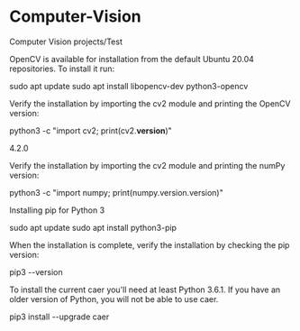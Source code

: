 # Computer-Vision
Computer Vision projects/Test

OpenCV is available for installation from the default Ubuntu 20.04 repositories. To install it run:

sudo apt update
sudo apt install libopencv-dev python3-opencv

Verify the installation by importing the cv2 module and printing the OpenCV version:

python3 -c "import cv2; print(cv2.__version__)"

4.2.0

Verify the installation by importing the cv2 module and printing the numPy version:

python3 -c "import numpy; print(numpy.version.version)"


Installing pip for Python 3

sudo apt update
sudo apt install python3-pip

When the installation is complete, verify the installation by checking the pip version:

pip3 --version

To install the current caer you'll need at least Python 3.6.1. If you have an older version of Python, you will not be able to use caer.

pip3 install --upgrade caer